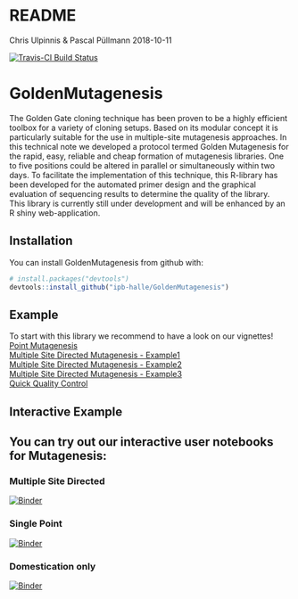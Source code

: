 README
================
Chris Ulpinnis & Pascal Püllmann
2018-10-11

<!-- README.md is generated from README.Rmd. Please edit that file -->

[![Travis-CI Build Status](https://travis-ci.org/ipb-halle/GoldenMutagenesis.svg?branch=prerelease-dev)](https://travis-ci.org/ipb-halle/GoldenMutagenesis)

# GoldenMutagenesis

The Golden Gate cloning technique has been proven to be a highly
efficient toolbox for a variety of cloning setups. Based on its modular
concept it is particularly suitable for the use in multiple-site
mutagenesis approaches. In this technical note we developed a protocol
termed Golden Mutagenesis for the rapid, easy, reliable and cheap
formation of mutagenesis libraries. One to five positions could be
altered in parallel or simultaneously within two days. To facilitate the
implementation of this technique, this R-library has been developed for
the automated primer design and the graphical evaluation of sequencing
results to determine the quality of the library.  
This library is currently still under development and will be enhanced
by an R shiny web-application.

## Installation

You can install GoldenMutagenesis from github with:

``` r
# install.packages("devtools")
devtools::install_github("ipb-halle/GoldenMutagenesis")
```

## Example

To start with this library we recommend to have a look on our
vignettes\!  
[Point
Mutagenesis](https://github.com/ipb-halle/GoldenMutagenesis/blob/master/vignettes/Point_Mutagenesis.md)  
[Multiple Site Directed Mutagenesis -
Example1](https://github.com/ipb-halle/GoldenMutagenesis/blob/master/vignettes/MSD.md)  
[Multiple Site Directed Mutagenesis -
Example2](https://github.com/ipb-halle/GoldenMutagenesis/blob/master/vignettes/MSD2.md)  
[Multiple Site Directed Mutagenesis -
Example3](https://github.com/ipb-halle/GoldenMutagenesis/blob/master/vignettes/MSD3.md)  
[Quick Quality
Control](https://github.com/ipb-halle/GoldenMutagenesis/blob/master/vignettes/QQC.md)  

## Interactive Example

## You can try out our interactive user notebooks for Mutagenesis:

### Multiple Site Directed

[![Binder](https://mybinder.org/badge.svg)](https://mybinder.org/v2/gh/ipb-halle/GoldenMutagenesis/binder?filepath=notebooks%2FMSD_USER.ipynb)

### Single Point

[![Binder](https://mybinder.org/badge.svg)](https://mybinder.org/v2/gh/ipb-halle/GoldenMutagenesis/binder?filepath=notebooks%2FSPM_USER.ipynb)

### Domestication only

[![Binder](https://mybinder.org/badge.svg)](https://mybinder.org/v2/gh/ipb-halle/GoldenMutagenesis/binder?filepath=notebooks%2FDomesticate_only_USER.ipynb)
